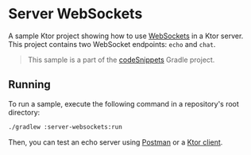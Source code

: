 # Server WebSockets

A sample Ktor project showing how to use [WebSockets](https://ktor.io/docs/websocket.html) in a Ktor server.
This project contains two WebSocket endpoints: `echo` and `chat`.
> This sample is a part of the [codeSnippets](../../README.md) Gradle project.

## Running

To run a sample, execute the following command in a repository's root directory:
```bash
./gradlew :server-websockets:run
```

Then, you can test an echo server using [Postman](https://learning.postman.com/docs/sending-requests/supported-api-frameworks/websocket/) or a [Ktor client](../client-websockets/README.md).

